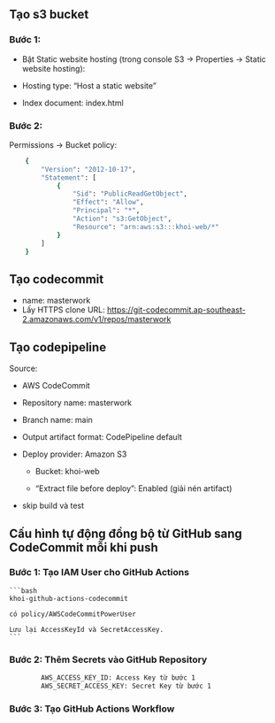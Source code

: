 ## Tạo s3 bucket
### Bước 1:
- Bật Static website hosting (trong console S3 → Properties → Static website hosting):

- Hosting type: “Host a static website”

- Index document: index.html
### Bước 2:
Permissions → Bucket policy:
```bash
    {
        "Version": "2012-10-17",
        "Statement": [
            {
                "Sid": "PublicReadGetObject",
                "Effect": "Allow",
                "Principal": "*",
                "Action": "s3:GetObject",
                "Resource": "arn:aws:s3:::khoi-web/*"
            }
        ]
    }
```

## Tạo codecommit
- name: masterwork
- Lấy HTTPS clone URL:
 https://git-codecommit.ap-southeast-2.amazonaws.com/v1/repos/masterwork
## Tạo codepipeline
Source: 
- AWS CodeCommit
- Repository name: masterwork
- Branch name: main
- Output artifact format: CodePipeline default
  
- Deploy provider: Amazon S3

    - Bucket: khoi-web

    - “Extract file before deploy”: Enabled (giải nén artifact)

- skip build và test

## Cấu hình tự động đồng bộ từ GitHub sang CodeCommit mỗi khi push
###   Bước 1: Tạo IAM User cho GitHub Actions
    ```bash
    khoi-github-actions-codecommit

    có policy/AWSCodeCommitPowerUser

    Lưu lại AccessKeyId và SecretAccessKey.
    ```
###   Bước 2: Thêm Secrets vào GitHub Repository
```bash
        AWS_ACCESS_KEY_ID: Access Key từ bước 1
        AWS_SECRET_ACCESS_KEY: Secret Key từ bước 1
```
###   Bước 3: Tạo GitHub Actions Workflow
